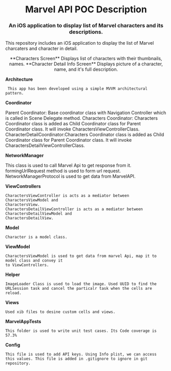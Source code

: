<h1 align="center">Marvel API POC Description</h1>
<h3 align="center">An iOS application to display list of Marvel characters and its descriptions.</h3>This  repository includes an iOS application to display the list of Marvel charcaters and character in detail.
<p align="center">
**Characters Screen** Displays list of characters with their thumbnails, names.
**Character Detail Info Screen** Displays picture of a character, name, and it's full description.

**Architecture**

     This app has been developed using a simple MVVM architectural pattern. 
     
**Coordinator**

  Parent Coordinator: Base coordinator class with Navigation Controller which is called in Scene Delegate method.
  Characters Coordinator: Characters Coordinator class is added as Child Coordinator class for Parent Coordinator class. It will invoke CharactersViewControllerClass.
  CharacterDetailCoordinator:Characters Coordinator class is added as Child Coordinator class for Parent Coordinator class. It will invoke CharactersDetailViewControllerClass.

**NetworkManager**

   This class is used to call Marvel Api to get response from it.  
   formingUrlRequest method is used to form url request.
   NetworkManagerProtocol is used to get data from MarvelAPI.
   
**ViewControllers**

    CharactersViewController is acts as a mediator between CharactersViewModel and
    CharactersView.
    CharactersDetailViewController is acts as a mediator between CharactersDetailViewModel and 
    CharactersDetailView.
    
**Model**

    Character is a model class. 
    
**ViewModel**

    CharactersViewModel is used to get data from marvel Api, map it to model class and convey it
    to ViewControllers.
    
**Helper**

    ImageLoader Class is used to load the image. Used UUID to find the URLSession task and cancel the particalr task when the cells are reload.
    
**Views**

    Used xib files to desine custom cells and views.

**MarvelAppTests**

    This folder is used to write unit test cases. Its Code coverage is 57.3% 
    
**Config** 

    This file is used to add API keys. Using Info plist, we can access this values. This file is added in .gitignore to ignore in git repository.
</p>





  
